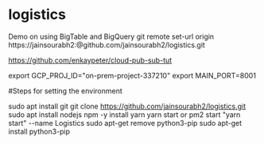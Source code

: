 # logistics
Demo on using BigTable and BigQuery
git remote set-url origin https://jainsourabh2:<MYTOKEN>@github.com/jainsourabh2/logistics.git

https://github.com/enkaypeter/cloud-pub-sub-tut

export GCP_PROJ_ID="on-prem-project-337210"
export MAIN_PORT=8001

#Steps for setting the environment

sudo apt install git
git clone https://github.com/jainsourabh2/logistics.git
sudo apt install nodejs npm -y
install yarn
yarn start or pm2 start "yarn start" --name Logistics 
sudo apt-get remove python3-pip
sudo apt-get install python3-pip
